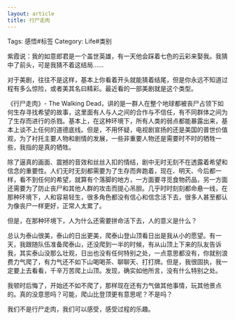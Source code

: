 ```yaml
---
layout: article
title: 行尸走肉
---
```

Tags: 感悟#标签
Category: Life#类别

紫霞说：我的如意郎君是一个盖世英雄，有一天他会踩着七色的云彩来娶我。我猜中了前头，可是我猜不着这结局……

对于美剧，往往不是这样，基本上你看着开头就能猜着结尾，但是你永远不知道过程有多么惊险，或者美其名曰精彩。最近看的一部美剧就是这个类型。
<!--more-->


《行尸走肉》- The Walking Dead，讲的是一群人在整个地球都被丧尸占领下如何生存寻找希望的故事，这里面有人与人之间的合作与不信任，有不同群体之间为了生存而进行的杀戮。基本上，在这种环境下，所有人类的弱点都能暴露出来，基本上谈不上任何的道德底线。但是，不用怀疑，电视剧宣扬的还是美国的普世价值观，为了衬托主要人物和剧情的发展，一些非重要人物还是需要时不时的牺牲一些，我指的是真的牺牲。

除了逼真的画面、震撼的音效和丝丝入扣的情结，剧中无时无刻不在透露着希望和信念的重要性。人们无时无刻都需要为了生存而奔跑着，现在、明天、今后都一样，看不到任何的希望，就算有个落脚的地方，一方面要寻觅食物药品，另一方面还需要为了防止丧尸和其他人群的攻击而提心吊胆。几乎时时刻刻都命悬一线，在那种环境下，人和容易轻生，很多角色都没有信心和信念活下去，很多人甚至都认为像丧尸一样更好，正常人太累了。

但是，在那种环境下，人为什么还需要拼命活下去，人的意义是什么？

总认为泰山很美，泰山的日出更美，爬泰山登山顶看日出是我从小的愿望。有一天，我跟随队伍准备爬泰山，还没爬到一半的时候，有从山顶上下来的队友告诉我，其实泰山没那么壮观，日出也没有任何特别之处，一点意思都没有，你就别浪费力气爬了，有力气还不如下山喝喝茶、聊聊天、打打牌。但是，我很固执，我一定要上去看看，千辛万苦爬上山顶。发现，确实如他所言，没有什么特别之处。

我顿时后悔了，开始还不如不爬了，那样现在还有力气做其他事情，玩其他景点的。真的没意思吗？可能，爬山比登顶更有意思呢？不是吗？

我们不是行尸走肉，我们可以感受，感受过程的乐趣。

<!--活下去，不是为了明天还活着，而是为了还可以一直感受；
辛勤劳作，不是为了明天能吃饱饭喝足，而是人本来就应该劳作；
辛苦努力，也不是为了明天能住的楼房和开的小车，而是奋斗本来就很有乐趣；-->